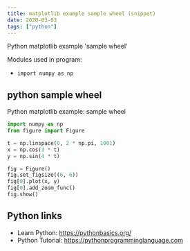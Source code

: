 ```yaml
---
title: matplotlib example sample wheel (snippet)
date: 2020-03-03
tags: ["python"]
---
```

Python matplotlib example 'sample wheel'


Modules used in program: 
* `import numpy as np`

## python sample wheel

Python matplotlib example: sample wheel

```python
import numpy as np
from figure import Figure

t = np.linspace(0, 2 * np.pi, 1001)
x = np.cos(3 * t)
y = np.sin(4 * t)

fig = Figure()
fig.set_figsize((6, 6))
fig[0].plot(x, y)
fig[0].add_zoom_func()
fig.show()


```

## Python links

- Learn Python: https://pythonbasics.org/
- Python Tutorial: https://pythonprogramminglanguage.com
